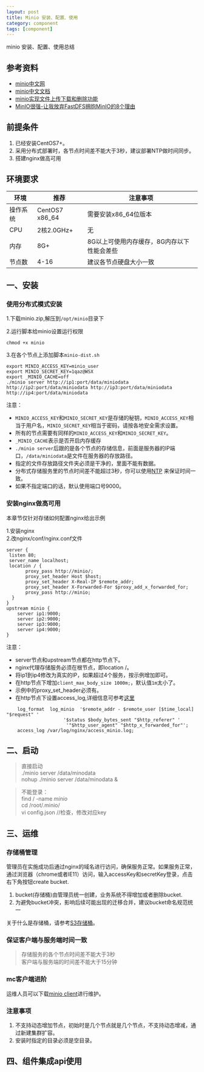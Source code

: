 ```yaml
---
layout: post
title: Minio 安装、配置、使用 
category: component
tags: [component]
---
```


minio 安装、配置、使用总结

## 参考资料
- [minio中文网](http://www.minio.org.cn/)
- [minio中文文档](http://docs.minio.org.cn/docs/)
- [minio实现文件上传下载和删除功能](https://www.xiaoheidiannao.com/14083.html)
- [MinIO很强-让我放弃FastDFS拥抱MinIO的8个理由](https://zhuanlan.zhihu.com/p/169298177)

## 前提条件 
1. 已经安装CentOS7+。
2. 采用分布式部署时，各节点时间差不能大于3秒，建议部署NTP做时间同步。
3. 搭建nginx做高可用

## 环境要求
| 环境   | 推荐             | 注意事项                    |
| ---- | -------------- | ----------------------- |
| 操作系统 | CentOS7 x86_64 | 需要安装x86_64位版本           |
| CPU  | 2核2.0GHz+      | 无                       |
| 内存   | 8G+            | 8G以上可使用内存缓存，8G内存以下性能会差些 |
| 节点数  | 4-16           | 建议各节点硬盘大小一致             |

## 一、安装
### 使用分布式模式安装 
1.下载minio.zip,解压到`/opt/minio`目录下  
   
2.运行脚本给minio设置运行权限  
 ``` 
chmod +x minio
 ```
3.在各个节点上添加脚本`minio-dist.sh`   	 
 ``` 
export MINIO_ACCESS_KEY=minio_user
export MINIO_SECRET_KEY=1qaz@WSX
export _MINIO_CACHE=off
./minio server http://ip1:port/data/miniodata http://ip2:port/data/miniodata http://ip3:port/data/miniodata http://ip4:port/data/miniodata
 ```
注意：
 * `MINIO_ACCESS_KEY`和`MINIO_SECRET_KEY`是存储的秘钥，`MINIO_ACCESS_KEY`相当于用户名，`MINIO_SECRET_KEY`相当于密码，请按各地安全需求设置。
 * 所有的节点需要有同样的`MINIO_ACCESS_KEY`和`MINIO_SECRET_KEY`。
 * `_MINIO_CACHE`表示是否开启内存缓存 
 * `./minio server`后跟的是各个节点的存储信息，前面是服务器的IP端口，`/data/miniodata`是文件在服务器的存放路径。
 * 指定的文件存放路径文件夹必须是干净的，里面不能有数据。
 * 分布式存储服务里的节点时间差不能超过3秒，你可以使用[NTP](http://www.ntp.org/) 来保证时间一致。
 * 如果不指定端口的话，默认使用端口号9000。
 

### 安装nginx做高可用
本章节仅针对存储如何配置nginx给出示例 

1.安装nginx    
2.改nginx/conf/nginx.conf文件  
``` 
server {
 listen 80;
 server_name localhost;
 location / {
       proxy_pass http://minio/;
       proxy_set_header Host $host;
       proxy_set_header X-Real-IP $remote_addr;
       proxy_set_header X-Forwarded-For $proxy_add_x_forwarded_for;
       proxy_pass http://minio;
  }
}
upstream minio {
    server ip1:9000;
	server ip2:9000;
	server ip3:9000;
	server ip4:9000;
}
```
注意：
* server节点和upstream节点都在http节点下。
* nginx代理存储服务必须在根节点，即location /。
* 将ip1到ip4修改为真实的IP，如果超过4个服务，按示例增加即可。
* 在http节点下增加``client_max_body_size 1000m;``，默认值``1m``太小了。
* 示例中的proxy_set_header必须有。
* 在http节点下设置access_log,详细信息可参考[这里](https://www.nginx.com/resources/wiki/start/topics/examples/full/)
``` 
    log_format  log_minio  '$remote_addr - $remote_user [$time_local] "$request" '
                     '$status $body_bytes_sent "$http_referer" '
                      '"$http_user_agent" "$http_x_forwarded_for"';
    access_log /var/log/nginx/access_minio.log;
```

## 二、启动

> 直接启动    
./minio server /data/minodata  
nohup  ./minio server /data/minodata &  

> 不能登录：  
find / -name *minio*  
cd /root/.minio/  
vi config.json //检查，修改对应key  

## 三、运维
### 存储桶管理
管理员在实施成功后通过nginx的域名进行访问，确保服务正常。如果服务正常，通过浏览器（chrome或者IE11）访问，输入accessKey和secretKey登录，点击右下角按钮create bucket.
1. bucket(存储桶)由管理员统一创建，业务系统不得增加或者删除bucket.
2. 为避免bucket冲突，影响后续可能出现的迁移合并，建议bucket命名规范统一 

关于什么是存储桶，请参考[S3存储桶](http://docs.aws.amazon.com/zh_cn/AmazonS3/latest/dev/UsingBucket.html)。

### 保证客户端与服务端时间一致

> 存储服务的各个节点时间差不能大于3秒  
> 客户端与服务端的时间差不能大于15分钟

### mc客户端进阶
运维人员可以下载[minio client](https://docs.minio.io/docs/minio-client-complete-guide)进行维护。

### 注意事项
1. 不支持动态增加节点，初始时是几个节点就是几个节点，不支持动态增减，通过新建集群扩容。
2. 安装时指定的目录必须是空目录。
 

## 四、组件集成api使用